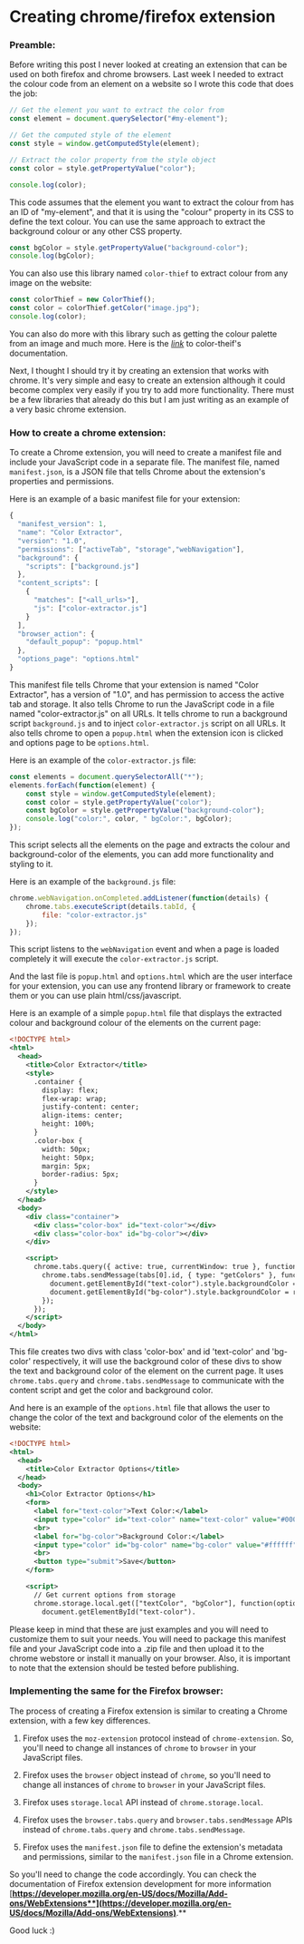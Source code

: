# Creating chrome/firefox extension

### Preamble:

Before writing this post I never looked at creating an extension that can be used on both firefox and chrome browsers. Last week I needed to extract the colour code from an element on a website so I wrote this code that does the job:

```javascript
// Get the element you want to extract the color from
const element = document.querySelector("#my-element");

// Get the computed style of the element
const style = window.getComputedStyle(element);

// Extract the color property from the style object
const color = style.getPropertyValue("color");

console.log(color);
```

This code assumes that the element you want to extract the colour from has an ID of "my-element", and that it is using the "colour" property in its CSS to define the text colour. You can use the same approach to extract the background colour or any other CSS property.

```javascript
const bgColor = style.getPropertyValue("background-color");
console.log(bgColor);
```

You can also use this library named `color-thief` to extract colour from any image on the website:

```javascript
const colorThief = new ColorThief();
const color = colorThief.getColor("image.jpg");
console.log(color);
```

You can also do more with this library such as getting the colour palette from an image and much more. Here is the [*link*](https://lokeshdhakar.com/projects/color-thief/) to color-theif's documentation.

Next, I thought I should try it by creating an extension that works with chrome. It's very simple and easy to create an extension although it could become complex very easily if you try to add more functionality. There must be a few libraries that already do this but I am just writing as an example of a very basic chrome extension.

### How to create a chrome extension:

To create a Chrome extension, you will need to create a manifest file and include your JavaScript code in a separate file. The manifest file, named `manifest.json`, is a JSON file that tells Chrome about the extension's properties and permissions.

Here is an example of a basic manifest file for your extension:

```javascript
{
  "manifest_version": 1,
  "name": "Color Extractor",
  "version": "1.0",
  "permissions": ["activeTab", "storage","webNavigation"],
  "background": {
    "scripts": ["background.js"]
  },
  "content_scripts": [
    {
      "matches": ["<all_urls>"],
      "js": ["color-extractor.js"]
    }
  ],
  "browser_action": {
    "default_popup": "popup.html"
  },
  "options_page": "options.html"
}
```

This manifest file tells Chrome that your extension is named "Color Extractor", has a version of "1.0", and has permission to access the active tab and storage. It also tells Chrome to run the JavaScript code in a file named "color-extractor.js" on all URLs. It tells chrome to run a background script `background.js` and to inject `color-extractor.js` script on all URLs. It also tells chrome to open a `popup.html` when the extension icon is clicked and options page to be `options.html`.

Here is an example of the `color-extractor.js` file:

```javascript
const elements = document.querySelectorAll("*");
elements.forEach(function(element) {
    const style = window.getComputedStyle(element);
    const color = style.getPropertyValue("color");
    const bgColor = style.getPropertyValue("background-color");
    console.log("color:", color, " bgColor:", bgColor);
});
```

This script selects all the elements on the page and extracts the colour and background-color of the elements, you can add more functionality and styling to it.

Here is an example of the `background.js` file:

```javascript
chrome.webNavigation.onCompleted.addListener(function(details) {
    chrome.tabs.executeScript(details.tabId, {
        file: "color-extractor.js"
    });
});
```

This script listens to the `webNavigation` event and when a page is loaded completely it will execute the `color-extractor.js` script.

And the last file is `popup.html` and `options.html` which are the user interface for your extension, you can use any frontend library or framework to create them or you can use plain html/css/javascript.

Here is an example of a simple `popup.html` file that displays the extracted colour and background colour of the elements on the current page:

```xml
<!DOCTYPE html>
<html>
  <head>
    <title>Color Extractor</title>
    <style>
      .container {
        display: flex;
        flex-wrap: wrap;
        justify-content: center;
        align-items: center;
        height: 100%;
      }
      .color-box {
        width: 50px;
        height: 50px;
        margin: 5px;
        border-radius: 5px;
      }
    </style>
  </head>
  <body>
    <div class="container">
      <div class="color-box" id="text-color"></div>
      <div class="color-box" id="bg-color"></div>
    </div>

    <script>
      chrome.tabs.query({ active: true, currentWindow: true }, function(tabs) {
        chrome.tabs.sendMessage(tabs[0].id, { type: "getColors" }, function(response) {
          document.getElementById("text-color").style.backgroundColor = response.textColor;
          document.getElementById("bg-color").style.backgroundColor = response.bgColor;
        });
      });
    </script>
  </body>
</html>
```

This file creates two divs with class 'color-box' and id 'text-color' and 'bg-color' respectively, it will use the background color of these divs to show the text and background color of the element on the current page. It uses `chrome.tabs.query` and `chrome.tabs.sendMessage` to communicate with the content script and get the color and background color.

And here is an example of the `options.html` file that allows the user to change the color of the text and background color of the elements on the website:

```xml
<!DOCTYPE html>
<html>
  <head>
    <title>Color Extractor Options</title>
  </head>
  <body>
    <h1>Color Extractor Options</h1>
    <form>
      <label for="text-color">Text Color:</label>
      <input type="color" id="text-color" name="text-color" value="#000000">
      <br>
      <label for="bg-color">Background Color:</label>
      <input type="color" id="bg-color" name="bg-color" value="#ffffff">
      <br>
      <button type="submit">Save</button>
    </form>

    <script>
      // Get current options from storage
      chrome.storage.local.get(["textColor", "bgColor"], function(options) {
        document.getElementById("text-color").
```

Please keep in mind that these are just examples and you will need to customize them to suit your needs. You will need to package this manifest file and your JavaScript code into a .zip file and then upload it to the chrome webstore or install it manually on your browser. Also, it is important to note that the extension should be tested before publishing.

### Implementing the same for the Firefox browser:

The process of creating a Firefox extension is similar to creating a Chrome extension, with a few key differences.

1. Firefox uses the `moz-extension` protocol instead of `chrome-extension`. So, you'll need to change all instances of `chrome` to `browser` in your JavaScript files.
    
2. Firefox uses the `browser` object instead of `chrome`, so you'll need to change all instances of `chrome` to `browser` in your JavaScript files.
    
3. Firefox uses `storage.local` API instead of `chrome.storage.local`.
    
4. Firefox uses the `browser.tabs.query` and `browser.tabs.sendMessage` APIs instead of `chrome.tabs.query` and `chrome.tabs.sendMessage`.
    
5. Firefox uses the `manifest.json` file to define the extension's metadata and permissions, similar to the `manifest.json` file in a Chrome extension.
    

So you'll need to change the code accordingly. You can check the documentation of Firefox extension development for more information [**https://developer.mozilla.org/en-US/docs/Mozilla/Add-ons/WebExtensions**](https://developer.mozilla.org/en-US/docs/Mozilla/Add-ons/WebExtensions)**.**

Good luck :)